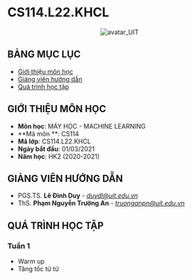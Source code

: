 # CS114.L22.KHCL

<p align="center">
  <img src="https://www.uit.edu.vn/sites/vi/files/banner_uit_0.png" title="avatar_UIT">
</p>

## BẢNG MỤC LỤC
* [Giới thiệu môn học](#gioithieumonhoc)
* [Giảng viên hướng dẫn](#giangvien)
* [Quá trình học tập](#hoatdong)

## GIỚI THIỆU MÔN HỌC
<a name="gioithieumonhoc"></a>
* **Môn học**: MÁY HỌC - MACHINE LEARNING
* **Mã môn **: CS114
* **Mã lớp**: CS114.L22.KHCL
* **Ngày bắt đầu**: 01/03/2021
* **Năm học**: HK2 (2020-2021)

## GIẢNG VIÊN HƯỚNG DẪN
<a name="giangvien"></a>
* PGS.TS. **Lê Đình Duy** - *duydl@uit.edu.vn*
* ThS. **Phạm Nguyễn Trường An** - *truonganpn@uit.edu.vn*

## QUÁ TRÌNH HỌC TẬP
<a name="hoatdong"></a>
### Tuần 1
* Warm up
* Tăng tốc từ từ
